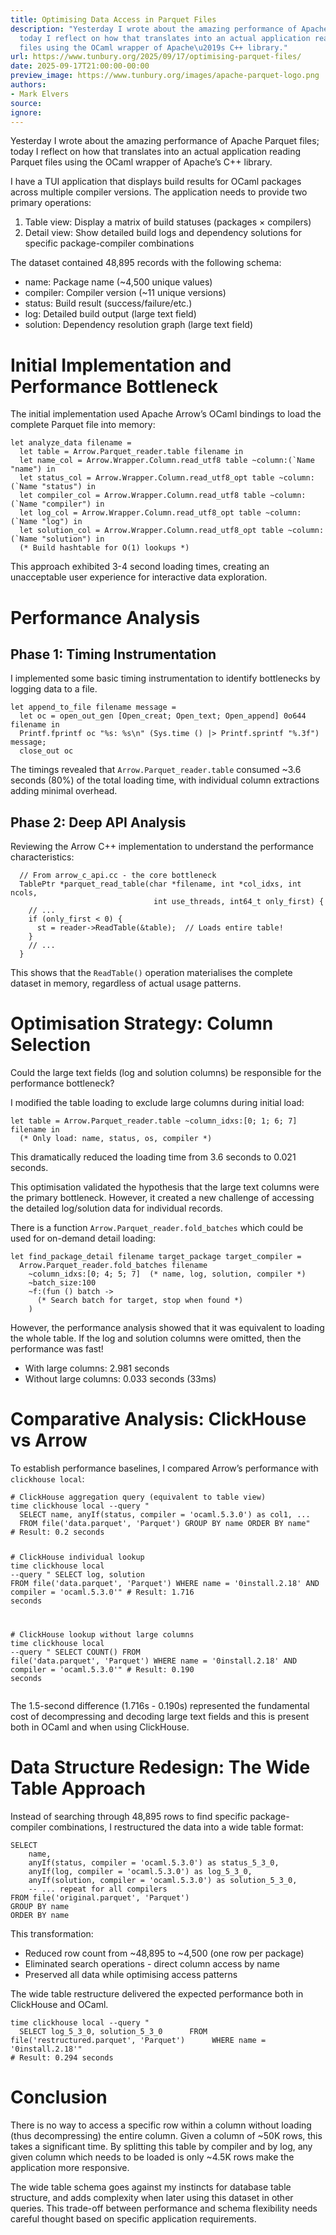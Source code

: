 ```yaml
---
title: Optimising Data Access in Parquet Files
description: "Yesterday I wrote about the amazing performance of Apache Parquet files;
  today I reflect on how that translates into an actual application reading Parquet
  files using the OCaml wrapper of Apache\u2019s C++ library."
url: https://www.tunbury.org/2025/09/17/optimising-parquet-files/
date: 2025-09-17T21:00:00-00:00
preview_image: https://www.tunbury.org/images/apache-parquet-logo.png
authors:
- Mark Elvers
source:
ignore:
---
```


<p>Yesterday I wrote about the amazing performance of Apache Parquet files; today I reflect on how that translates into an actual application reading Parquet files using the OCaml wrapper of Apache’s C++ library.</p>

<p>I have a TUI application that displays build results for OCaml packages across multiple compiler versions. The application needs to provide two primary operations:</p>

<ol>
  <li>Table view: Display a matrix of build statuses (packages × compilers)</li>
  <li>Detail view: Show detailed build logs and dependency solutions for specific package-compiler combinations</li>
</ol>

<p>The dataset contained 48,895 records with the following schema:</p>

<ul>
  <li>name: Package name (~4,500 unique values)</li>
  <li>compiler: Compiler version (~11 unique versions)</li>
  <li>status: Build result (success/failure/etc.)</li>
  <li>log: Detailed build output (large text field)</li>
  <li>solution: Dependency resolution graph (large text field)</li>
</ul>

<h1>Initial Implementation and Performance Bottleneck</h1>

<p>The initial implementation used Apache Arrow’s OCaml bindings to load the complete Parquet file into memory:</p>

<div class="language-plaintext highlighter-rouge"><div class="highlight"><pre class="highlight"><code>let analyze_data filename =
  let table = Arrow.Parquet_reader.table filename in
  let name_col = Arrow.Wrapper.Column.read_utf8 table ~column:(`Name "name") in
  let status_col = Arrow.Wrapper.Column.read_utf8_opt table ~column:(`Name "status") in
  let compiler_col = Arrow.Wrapper.Column.read_utf8 table ~column:(`Name "compiler") in
  let log_col = Arrow.Wrapper.Column.read_utf8_opt table ~column:(`Name "log") in
  let solution_col = Arrow.Wrapper.Column.read_utf8_opt table ~column:(`Name "solution") in
  (* Build hashtable for O(1) lookups *)
</code></pre></div></div>

<p>This approach exhibited 3-4 second loading times, creating an unacceptable user experience for interactive data exploration.</p>

<h1>Performance Analysis</h1>

<h2>Phase 1: Timing Instrumentation</h2>

<p>I implemented some basic timing instrumentation to identify bottlenecks by logging data to a file.</p>

<div class="language-ocaml highlighter-rouge"><div class="highlight"><pre class="highlight"><code><span class="k">let</span> <span class="n">append_to_file</span> <span class="n">filename</span> <span class="n">message</span> <span class="o">=</span>
  <span class="k">let</span> <span class="n">oc</span> <span class="o">=</span> <span class="n">open_out_gen</span> <span class="p">[</span><span class="nc">Open_creat</span><span class="p">;</span> <span class="nc">Open_text</span><span class="p">;</span> <span class="nc">Open_append</span><span class="p">]</span> <span class="mo">0o644</span> <span class="n">filename</span> <span class="k">in</span>
  <span class="nn">Printf</span><span class="p">.</span><span class="n">fprintf</span> <span class="n">oc</span> <span class="s2">"%s: %s</span><span class="se">\n</span><span class="s2">"</span> <span class="p">(</span><span class="nn">Sys</span><span class="p">.</span><span class="n">time</span> <span class="bp">()</span> <span class="o">|&gt;</span> <span class="nn">Printf</span><span class="p">.</span><span class="n">sprintf</span> <span class="s2">"%.3f"</span><span class="p">)</span> <span class="n">message</span><span class="p">;</span>
  <span class="n">close_out</span> <span class="n">oc</span>
</code></pre></div></div>

<p>The timings revealed that <code class="language-plaintext highlighter-rouge">Arrow.Parquet_reader.table</code> consumed ~3.6 seconds (80%) of the total loading time, with individual column extractions adding minimal overhead.</p>

<h2>Phase 2: Deep API Analysis</h2>

<p>Reviewing the Arrow C++ implementation to understand the performance characteristics:</p>

<div class="language-c highlighter-rouge"><div class="highlight"><pre class="highlight"><code>  <span class="c1">// From arrow_c_api.cc - the core bottleneck</span>
  <span class="n">TablePtr</span> <span class="o">*</span><span class="nf">parquet_read_table</span><span class="p">(</span><span class="kt">char</span> <span class="o">*</span><span class="n">filename</span><span class="p">,</span> <span class="kt">int</span> <span class="o">*</span><span class="n">col_idxs</span><span class="p">,</span> <span class="kt">int</span> <span class="n">ncols</span><span class="p">,</span>
                                <span class="kt">int</span> <span class="n">use_threads</span><span class="p">,</span> <span class="kt">int64_t</span> <span class="n">only_first</span><span class="p">)</span> <span class="p">{</span>
    <span class="c1">// ...</span>
    <span class="k">if</span> <span class="p">(</span><span class="n">only_first</span> <span class="o">&lt;</span> <span class="mi">0</span><span class="p">)</span> <span class="p">{</span>
      <span class="n">st</span> <span class="o">=</span> <span class="n">reader</span><span class="o">-&gt;</span><span class="n">ReadTable</span><span class="p">(</span><span class="o">&amp;</span><span class="n">table</span><span class="p">);</span>  <span class="c1">// Loads entire table!</span>
    <span class="p">}</span>
    <span class="c1">// ...</span>
  <span class="p">}</span>
</code></pre></div></div>

<p>This shows that the <code class="language-plaintext highlighter-rouge">ReadTable()</code> operation materialises the complete dataset in memory, regardless of actual usage patterns.</p>

<h1>Optimisation Strategy: Column Selection</h1>

<p>Could the large text fields (log and solution columns) be responsible for the performance bottleneck?</p>

<p>I modified the table loading to exclude large columns during initial load:</p>

<div class="language-ocaml highlighter-rouge"><div class="highlight"><pre class="highlight"><code><span class="k">let</span> <span class="n">table</span> <span class="o">=</span> <span class="nn">Arrow</span><span class="p">.</span><span class="nn">Parquet_reader</span><span class="p">.</span><span class="n">table</span> <span class="o">~</span><span class="n">column_idxs</span><span class="o">:</span><span class="p">[</span><span class="mi">0</span><span class="p">;</span> <span class="mi">1</span><span class="p">;</span> <span class="mi">6</span><span class="p">;</span> <span class="mi">7</span><span class="p">]</span> <span class="n">filename</span> <span class="k">in</span>
  <span class="c">(* Only load: name, status, os, compiler *)</span>
</code></pre></div></div>

<p>This dramatically reduced the loading time from 3.6 seconds to 0.021 seconds.</p>

<p>This optimisation validated the hypothesis that the large text columns were the primary bottleneck. However, it created a new challenge of accessing the detailed log/solution data for individual records.</p>

<p>There is a function <code class="language-plaintext highlighter-rouge">Arrow.Parquet_reader.fold_batches</code> which could be used for on-demand detail loading:</p>

<div class="language-ocaml highlighter-rouge"><div class="highlight"><pre class="highlight"><code><span class="k">let</span> <span class="n">find_package_detail</span> <span class="n">filename</span> <span class="n">target_package</span> <span class="n">target_compiler</span> <span class="o">=</span>
  <span class="nn">Arrow</span><span class="p">.</span><span class="nn">Parquet_reader</span><span class="p">.</span><span class="n">fold_batches</span> <span class="n">filename</span>
    <span class="o">~</span><span class="n">column_idxs</span><span class="o">:</span><span class="p">[</span><span class="mi">0</span><span class="p">;</span> <span class="mi">4</span><span class="p">;</span> <span class="mi">5</span><span class="p">;</span> <span class="mi">7</span><span class="p">]</span>  <span class="c">(* name, log, solution, compiler *)</span>
    <span class="o">~</span><span class="n">batch_size</span><span class="o">:</span><span class="mi">100</span>
    <span class="o">~</span><span class="n">f</span><span class="o">:</span><span class="p">(</span><span class="k">fun</span> <span class="bp">()</span> <span class="n">batch</span> <span class="o">-&gt;</span>
      <span class="c">(* Search batch for target, stop when found *)</span>
    <span class="p">)</span>
</code></pre></div></div>

<p>However, the performance analysis showed that it was equivalent to loading the whole table. If the log and solution columns were omitted, then the performance was fast!</p>

<ul>
  <li>With large columns: 2.981 seconds</li>
  <li>Without large columns: 0.033 seconds (33ms)</li>
</ul>

<h1>Comparative Analysis: ClickHouse vs Arrow</h1>

<p>To establish performance baselines, I compared Arrow’s performance with <code class="language-plaintext highlighter-rouge">clickhouse local</code>:</p>

<div class="language-sh highlighter-rouge"><div class="highlight"><pre class="highlight"><code><span class="c"># ClickHouse aggregation query (equivalent to table view)</span>
<span class="nb">time </span>clickhouse <span class="nb">local</span> <span class="nt">--query</span> <span class="s2">"
  SELECT name, anyIf(status, compiler = 'ocaml.5.3.0') as col1, ...
  FROM file('data.parquet', 'Parquet') GROUP BY name ORDER BY name"</span>
<span class="c"># Result: 0.2 seconds</span>

<span class="c"># ClickHouse individual lookup</span>
<span class="nb">time </span>clickhouse <span class="nb">local</span> <span class="nt">--query</span> <span class="s2">"
  SELECT log, solution FROM file('data.parquet', 'Parquet') WHERE name = '0install.2.18' AND compiler = 'ocaml.5.3.0'"</span>
<span class="c"># Result: 1.716 seconds</span>

<span class="c"># ClickHouse lookup without large columns</span>
<span class="nb">time </span>clickhouse <span class="nb">local</span> <span class="nt">--query</span> <span class="s2">"
  SELECT COUNT() FROM file('data.parquet', 'Parquet') WHERE name = '0install.2.18' AND compiler = 'ocaml.5.3.0'"</span>
<span class="c"># Result: 0.190 seconds</span>
</code></pre></div></div>

<p>The 1.5-second difference (1.716s - 0.190s) represented the fundamental cost of decompressing and decoding large text fields and this is present both in OCaml and when using ClickHouse.</p>

<h1>Data Structure Redesign: The Wide Table Approach</h1>

<p>Instead of searching through 48,895 rows to find specific package-compiler combinations, I restructured the data into a wide table format:</p>

<div class="language-sql highlighter-rouge"><div class="highlight"><pre class="highlight"><code><span class="k">SELECT</span>
    <span class="n">name</span><span class="p">,</span>
    <span class="n">anyIf</span><span class="p">(</span><span class="n">status</span><span class="p">,</span> <span class="n">compiler</span> <span class="o">=</span> <span class="s1">'ocaml.5.3.0'</span><span class="p">)</span> <span class="k">as</span> <span class="n">status_5_3_0</span><span class="p">,</span>
    <span class="n">anyIf</span><span class="p">(</span><span class="n">log</span><span class="p">,</span> <span class="n">compiler</span> <span class="o">=</span> <span class="s1">'ocaml.5.3.0'</span><span class="p">)</span> <span class="k">as</span> <span class="n">log_5_3_0</span><span class="p">,</span>
    <span class="n">anyIf</span><span class="p">(</span><span class="n">solution</span><span class="p">,</span> <span class="n">compiler</span> <span class="o">=</span> <span class="s1">'ocaml.5.3.0'</span><span class="p">)</span> <span class="k">as</span> <span class="n">solution_5_3_0</span><span class="p">,</span>
    <span class="c1">-- ... repeat for all compilers</span>
<span class="k">FROM</span> <span class="n">file</span><span class="p">(</span><span class="s1">'original.parquet'</span><span class="p">,</span> <span class="s1">'Parquet'</span><span class="p">)</span>
<span class="k">GROUP</span> <span class="k">BY</span> <span class="n">name</span>
<span class="k">ORDER</span> <span class="k">BY</span> <span class="n">name</span>
</code></pre></div></div>

<p>This transformation:</p>
<ul>
  <li>Reduced row count from ~48,895 to ~4,500 (one row per package)</li>
  <li>Eliminated search operations - direct column access by name</li>
  <li>Preserved all data while optimising access patterns</li>
</ul>

<p>The wide table restructure delivered the expected performance both in ClickHouse and OCaml.</p>

<div class="language-sh highlighter-rouge"><div class="highlight"><pre class="highlight"><code><span class="nb">time </span>clickhouse <span class="nb">local</span> <span class="nt">--query</span> <span class="s2">"
  SELECT log_5_3_0, solution_5_3_0      FROM file('restructured.parquet', 'Parquet')      WHERE name = '0install.2.18'"</span>
<span class="c"># Result: 0.294 seconds</span>
</code></pre></div></div>

<h1>Conclusion</h1>

<p>There is no way to access a specific row within a column without loading (thus decompressing) the entire column. Given a column of ~50K rows, this takes a significant time. By splitting this table by compiler and by log, any given column which needs to be loaded is only ~4.5K rows make the application more responsive.</p>

<p>The wide table schema goes against my instincts for database table structure, and adds complexity when later using this dataset in other queries. This trade-off between performance and schema flexibility needs careful thought based on specific application requirements.</p>
